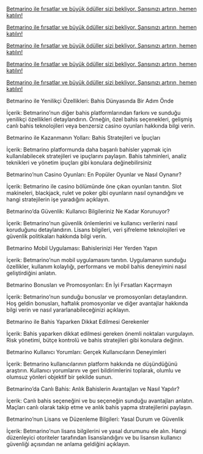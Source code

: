 <a href="https://tinyurl.com/5n7ew5m2" title="Betmarino ile Yeni Teklifler ve Kampanyalar" target="_blank">Betmarino ile fırsatlar ve büyük ödüller sizi bekliyor. Şansınızı artırın, hemen katılın!</a>




<a href="https://tinyurl.com/5n7ew5m2" title="Betmarino ile Yeni Teklifler ve Kampanyalar" target="_blank">Betmarino ile fırsatlar ve büyük ödüller sizi bekliyor. Şansınızı artırın, hemen katılın!</a>




<a href="https://tinyurl.com/5n7ew5m2" title="Betmarino ile Yeni Teklifler ve Kampanyalar" target="_blank">Betmarino ile fırsatlar ve büyük ödüller sizi bekliyor. Şansınızı artırın, hemen katılın!</a>




<a href="https://tinyurl.com/5n7ew5m2" title="Betmarino ile Yeni Teklifler ve Kampanyalar" target="_blank">Betmarino ile fırsatlar ve büyük ödüller sizi bekliyor. Şansınızı artırın, hemen katılın!</a>



<a href="https://tinyurl.com/5n7ew5m2" title="Betmarino ile Yeni Teklifler ve Kampanyalar" target="_blank">Betmarino ile fırsatlar ve büyük ödüller sizi bekliyor. Şansınızı artırın, hemen katılın!</a>




 Betmarino ile Yenilikçi Özellikleri: Bahis Dünyasında Bir Adım Önde

İçerik: Betmarino’nun diğer bahis platformlarından farkını ve sunduğu yenilikçi özellikleri detaylandırın. Örneğin, özel bahis seçenekleri, gelişmiş canlı bahis teknolojileri veya benzersiz casino oyunları hakkında bilgi verin.

Betmarino ile Kazanmanın Yolları: Bahis Stratejileri ve İpuçları

İçerik: Betmarino platformunda daha başarılı bahisler yapmak için kullanılabilecek stratejileri ve ipuçlarını paylaşın. Bahis tahminleri, analiz teknikleri ve yönetim ipuçları gibi konulara değinebilirsiniz

Betmarino’nun Casino Oyunları: En Popüler Oyunlar ve Nasıl Oynanır?

İçerik: Betmarino ile casino bölümünde öne çıkan oyunları tanıtın. Slot makineleri, blackjack, rulet ve poker gibi oyunların nasıl oynandığını ve hangi stratejilerin işe yaradığını açıklayın.

 Betmarino’da Güvenlik: Kullanıcı Bilgileriniz Ne Kadar Korunuyor?

İçerik: Betmarino’nun güvenlik önlemlerini ve kullanıcı verilerini nasıl koruduğunu detaylandırın. Lisans bilgileri, veri şifreleme teknolojileri ve güvenlik politikaları hakkında bilgi verin.

 Betmarino Mobil Uygulaması: Bahislerinizi Her Yerden Yapın

İçerik: Betmarino’nun mobil uygulamasını tanıtın. Uygulamanın sunduğu özellikler, kullanım kolaylığı, performans ve mobil bahis deneyimini nasıl geliştirdiğini anlatın.

 Betmarino Bonusları ve Promosyonları: En İyi Fırsatları Kaçırmayın

İçerik: Betmarino’nun sunduğu bonuslar ve promosyonları detaylandırın. Hoş geldin bonusları, haftalık promosyonlar ve diğer avantajlar hakkında bilgi verin ve nasıl yararlanabileceğinizi açıklayın.

 Betmarino ile Bahis Yaparken Dikkat Edilmesi Gerekenler

İçerik: Bahis yaparken dikkat edilmesi gereken önemli noktaları vurgulayın. Risk yönetimi, bütçe kontrolü ve bahis stratejileri gibi konulara değinin.

 Betmarino Kullanıcı Yorumları: Gerçek Kullanıcıların Deneyimleri

İçerik: Betmarino kullanıcılarının platform hakkında ne düşündüğünü araştırın. Kullanıcı yorumlarını ve geri bildirimlerini toplarak, olumlu ve olumsuz yönleri objektif bir şekilde sunun.

 Betmarino’da Canlı Bahis: Anlık Bahislerin Avantajları ve Nasıl Yapılır?

İçerik: Canlı bahis seçeneğini ve bu seçeneğin sunduğu avantajları anlatın. Maçları canlı olarak takip etme ve anlık bahis yapma stratejilerini paylaşın.

 Betmarino’nun Lisans ve Düzenleme Bilgileri: Yasal Durum ve Güvenlik

İçerik: Betmarino’nun lisans bilgilerini ve yasal durumunu ele alın. Hangi düzenleyici otoriteler tarafından lisanslandığını ve bu lisansın kullanıcı güvenliği açısından ne anlama geldiğini açıklayın.
